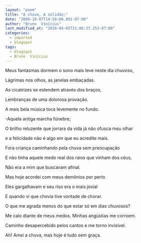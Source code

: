 ```yaml
---
layout: "poem"
title: "A chuva, A solidão;"
date: "2009-10-07T14:50:00.001-07:00"
author: "Bruno  Vinícius"
last_modified_at: "2010-04-05T21:06:37.253-07:00"
categories:
  - imported
  - blogspot
tags:
  - blogspot
  - Bruno  Vinícius
---
```


Meus fantasmas dormem o sono mais leve neste dia chuvoso,

Lágrimas nos olhos, as janelas embaçadas.

As cicatrizes se estendem através dos braços,

Lembranças de uma dolorosa provação.

A mais bela música toca levemente no fundo.

-Aquela antiga marcha fúnebre;

O brilho reluzente que jorrara da vida já não ofusca meu olhar

e a felicidade não é algo em que eu acredite mais.

Fora criança caminhando pela chuva sem preocupação

E não tinha aquele medo real dos raios que vinham dos céus,

Não era a mim que buscavam afinal.

Mas hoje acordei com meus demônios por perto

Eles gargalhavam e seu riso era o mais jovial

E quando vi que chovia tive vontade de chorar.

O que me agrada menos do que estar só em dias chuvosos?

Me calo diante de meus medos. Minhas angústias me corroem.

Caminho desapercebido pelos cantos e me torno invisível.

Ah! Amei a chuva, mas hoje é tudo sem graça.
